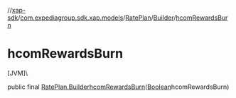 //[xap-sdk](../../../../index.md)/[com.expediagroup.sdk.xap.models](../../index.md)/[RatePlan](../index.md)/[Builder](index.md)/[hcomRewardsBurn](hcom-rewards-burn.md)

# hcomRewardsBurn

[JVM]\

public final [RatePlan.Builder](index.md)[hcomRewardsBurn](hcom-rewards-burn.md)([Boolean](https://docs.oracle.com/javase/8/docs/api/java/lang/Boolean.html)hcomRewardsBurn)
